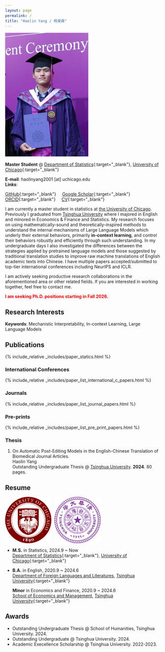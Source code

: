 ```yaml
---
layout: page
permalink: /
title: "Haolin Yang / 杨昊霖"
---
```


<div class="img_margin">
<img src="./assets/fig/photo.jpg" alt="" height="400">
</div>

**Master Student** @ [Department of Statistics](https://stat.uchicago.edu/){:target="_blank"}, [University of Chicago](https://www.jaist.ac.jp/){:target="_blank"}  


**E-mail**: haolinyang2001 [at] uchicago.edu  
**Links**:

[GitHub](https://github.com/HLYang2001/){:target="_blank"} &nbsp;&nbsp;&nbsp; 
[Google Scholar](https://scholar.google.com/citations?user=UJWP-v0AAAAJ&hl=en){:target="_blank"} &nbsp;&nbsp;&nbsp; 
[ORCID](https://orcid.org/0009-0000-5904-3054){:target="_blank"} &nbsp;&nbsp;&nbsp; 
[CV](./assets/cv_hly.pdf){:target="_blank"} &nbsp;&nbsp;&nbsp;   

I am currently a master student in statistics at [the University of Chicago](https://www.uchicago.edu/en).  Previously I graduated from [Tsinghua University](https://www.tsinghua.edu.cn/en/) where I majored in English and minored in Economics & Finance and Statistics. My research focuses on using mathematically-sound and theoretically-inspired methods to understand the internal mechanisms of Large Language Models which underly their external behaviors, primarily __in-context learning__, and control their behaviors robustly and efficiently through such understanding. In my undergraduate days I also investigated the differences between the strategies applied by pretrained language models and those suggested by traditional translation studies to improve raw machine translations of English academic texts into Chinese. I have multiple papers accepted/submitted to top-tier international conferences including NeurIPS and ICLR.

I am actively seeking productive research collaborations in the aforementioned area or other related fields. If you are interested in working together, feel free to contact me. 

<strong style="color:red;">I am seeking Ph.D. positions starting in Fall 2026.</strong>

## Research Interests

**Keywords**: Mechanistic Interpretability, In-context Learning, Large Language Models

## Publications

{% include_relative _includes/paper_statics.html %}

### International Conferences

{% include_relative _includes/paper_list_international_c_papers.html %}

### Journals

{% include_relative _includes/paper_list_journal_papers.html %}

### Pre-prints

{% include_relative _includes/paper_list_pre_print_papers.html %}

<!-- ### <a title="(† = Japan-domestic Secondary Publication for Conference Papers; Default: Non-refereed,▲= Refereed)">Domestic Conferences / Miscellaneous</a><br><span style="font-size:0.8em">(† = Japan-domestic Secondary Publication for International Conference Papers; Default: Non-refereed,▲= Refereed)</span> -->




### Thesis


1. On Automatic Post-Editing Models in the English-Chinese Translation of Biomedical Journal Articles.   
   Haolin Yang  
   Outstanding Undergraduate Thesis @ [Tsinghua University](https://www.tsinghua.edu.cn/en/). **2024**. 80 pages.

## Resume

<div class="img_margin" style="display: flex; align-items: center; gap: 10px;">
    <img src="./assets/fig/uchi.png" height="150">
    <img src="./assets/fig/thu.png" height="150">
</div>

- **M.S.** in Statistics, 2024.9 ~ Now   
  [Department of Statistics](https://stat.uchicago.edu/){:target="_blank"}, [University of Chicago](https://www.uchicago.edu/en){:target="_blank"}   
  
- **B.A.** in English, 2020.9 ~ 2024.6  
  [Department of Foreign Languages and Literatures](https://www.dfll.tsinghua.edu.cn/dfllen/), [Tsinghua University](https://www.tsinghua.edu.cn/en/){:target="_blank"}   

  **Minor** in Economics and Finance, 2020.9 ~ 2024.6  
  [School of Economics and Management](https://www.sem.tsinghua.edu.cn/en/), [Tsinghua University](https://www.tsinghua.edu.cn/en/){:target="_blank"}   

## Awards
- Outstanding Undergraduate Thesis @ School of Humanities, Tsinghua University. 2024. 
- Outstanding Undergraduate @ Tsinghua University. 2024.
- Academic Execellence Scholarship @ Tsinghua University. 2022-2023.